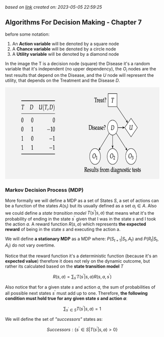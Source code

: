 
*based on [link][1]*
*created on: 2023-05-05 22:59:25*
## Algorithms For Decision Making -  Chapter 7 

before some notation:
1. An **Action variable**  will be denoted by a square node 
2. A **Chance variable** will be denoted by a circle node 
3. A **Utility variable** will be denoted by a diamond node 

In the image the T is a decision node (square) the Disease it's a random variable that it's independent (no upper dependency), the $O_i$ nodes are the test results that depend on the Disease, and the $U$ node will represent the utility, that depends on the Treatment and the Disease $D$. 

<img src="img/afdm_7_1.png" style='height:300px;'>

### Markov Decision Process (MDP)

More formally we will define a MDP as a set of States $S$, a set of actions can be a function of the states $A(s_{i})$ but its usually defined as a set $a_{i} \in A$. Also we could define a _state transition model_ $T(s^{\prime}| s,a)$ that means what it's the probability of ending in the state $s^{\prime}$ given that I was in the state $s$ and I took the action $a$. A reward function $R(s,a)$ which represents **the expected reward** of being in the state $s$ and executing the action a. 

We will define **a stationary MDP** as a MDP where:
$P(S_{t+1}|S_{t}, A_{t})$ and $P(R_{t}|S_{t}, A_{t})$ do not vary overtime. 

Notice that the reward function it's a deterministic function (because it's an **expected value**) therefore it does not rely on the dynamic outcome, but rather its calculated based on the **state transition model** $T$

$$R(s,a) = \sum_{s^{\prime}}{T(s^{\prime}|s,a)R(s,a,s^{\prime})}$$

Also notice that for a given state $s$ and action $a$, the sum of probabilities of all possible next states $s^{\prime}$ must add up to one. Therefore, **the following condition must hold true for any given state $s$ and action $a$**:

$$\sum_{s^{\prime} \in S} T(s^{\prime}|s,a) = 1$$

We will define the set of _"successors"_ states as:

$$ Successors: \{ s^{\prime} \in S| T(s^{\prime}|s,a)>0 \}$$



 
[//]: <> (References)
[1]: <https://algorithmsbook.com/files/dm.pdf>

[//]: <> (Some snippets)
[//]: # (add an image <img src="" style='height:400px;'>)
